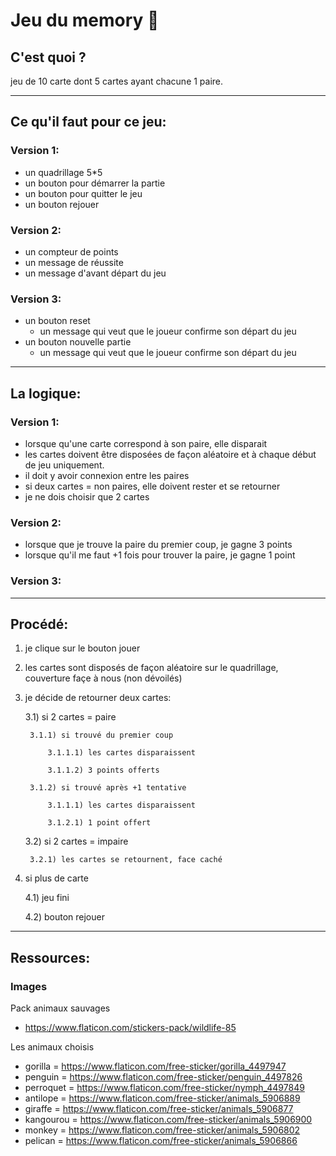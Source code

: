 # Jeu du memory 🧩

## C'est quoi ?

jeu de 10 carte dont 5 cartes ayant chacune 1 paire.

____
## Ce qu'il faut pour ce jeu:


### Version 1:
* un quadrillage 5*5
* un bouton pour démarrer la partie
* un bouton pour quitter le jeu
* un bouton rejouer

### Version 2:
* un compteur de points
* un message de réussite
* un message d'avant départ du jeu

### Version 3:

* un bouton reset
    * un message qui veut que le joueur confirme son départ du jeu
* un bouton nouvelle partie
    * un message qui veut que le joueur confirme son départ du jeu

___
## La logique:

### Version 1:

* lorsque qu'une carte correspond à son paire, elle disparait
* les cartes doivent être disposées de façon aléatoire et à chaque début de jeu uniquement.
* il doit y avoir connexion entre les paires
* si deux cartes = non paires, elle doivent rester et se retourner
* je ne dois choisir que 2 cartes


### Version 2:
* lorsque que je trouve la paire du premier coup, je gagne 3 points
* lorsque qu'il me faut +1 fois pour trouver la paire, je gagne 1 point
### Version 3:

___
## Procédé:

1) je clique sur le bouton jouer

2) les cartes sont disposés de façon aléatoire sur le quadrillage, couverture façe à nous (non dévoilés)

3) je décide de retourner deux cartes:

    3.1) si 2 cartes = paire

        3.1.1) si trouvé du premier coup

            3.1.1.1) les cartes disparaissent

            3.1.1.2) 3 points offerts

        3.1.2) si trouvé après +1 tentative

            3.1.1.1) les cartes disparaissent

            3.1.2.1) 1 point offert

    3.2) si 2 cartes = impaire

        3.2.1) les cartes se retournent, face caché

4) si plus de carte

    4.1) jeu fini

    4.2) bouton rejouer

___
## Ressources:


### Images

Pack animaux sauvages 

* https://www.flaticon.com/stickers-pack/wildlife-85

Les animaux choisis

* gorilla = https://www.flaticon.com/free-sticker/gorilla_4497947
* penguin = https://www.flaticon.com/free-sticker/penguin_4497826
* perroquet = https://www.flaticon.com/free-sticker/nymph_4497849
* antilope = https://www.flaticon.com/free-sticker/animals_5906889
* giraffe = https://www.flaticon.com/free-sticker/animals_5906877
* kangourou = https://www.flaticon.com/free-sticker/animals_5906900
* monkey = https://www.flaticon.com/free-sticker/animals_5906802
* pelican = https://www.flaticon.com/free-sticker/animals_5906866
